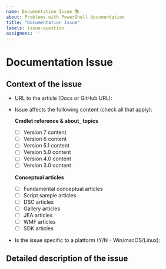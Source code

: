 ```yaml
---
name: Documentation Issue 📚
about: Problems with PowerShell documentation
title: "Documentation Issue"
labels: issue-question
assignees: ''
---
```

<!--
Use this template to report issues with documentation. This can include typos, technical and factual
errors, grammar, spelling, formatting, presentation, etc.
Be sure to change the issue title. Titles should be brief and meaningful.
-->
# Documentation Issue
<!-- Enter brief description here -->


## Context of the issue

- URL to the article (Docs or GitHub URL):
- Issue affects the following content (check all that apply):
  
  **Cmdlet reference & about_ topics**
  - [ ] Version 7 content
  - [ ] Version 6 content
  - [ ] Version 5.1 content
  - [ ] Version 5.0 content
  - [ ] Version 4.0 content
  - [ ] Version 3.0 content

  **Conceptual articles**
  - [ ] Fundamental conceptual articles
  - [ ] Script sample articles
  - [ ] DSC articles
  - [ ] Gallery articles
  - [ ] JEA articles
  - [ ] WMF articles
  - [ ] SDK articles
- Is the issue specific to a platform (Y/N - Win/macOS/Linux):

## Detailed description of the issue
<!--
Enter your problem description below. Use markdown code fences for example code and output.
-->

